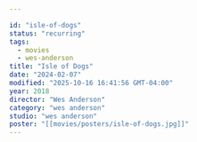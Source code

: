 ```yaml
---

id: "isle-of-dogs"
status: "recurring"
tags:
  - movies
  - wes-anderson
title: "Isle of Dogs"
date: "2024-02-07"
modified: "2025-10-16 16:41:56 GMT-04:00"
year: 2018
director: "Wes Anderson"
category: "wes anderson"
studio: "wes anderson"
poster: "[[movies/posters/isle-of-dogs.jpg]]"
---
```


